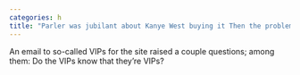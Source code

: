 ```yaml
---
categories: h
title: "Parler was jubilant about Kanye West buying it Then the problems started"
---
```

An email to so-called VIPs for the site raised a couple questions; among them: Do the VIPs know that they’re VIPs?